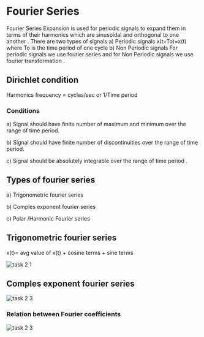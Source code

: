 # Fourier Series 
Fourier Series Expansion is used for periodic signals to expand them in terms of their harmonics which are sinusoidal and orthogonal to one another .
There are two types of signals 
a) Periodic signals 
x(t+To)=x(t) where To is the time period of one cycle 
b) Non Periodic signals 
For periodic signals we use fourier series and for Non Periodic signals we use fourier transformation .
## Dirichlet condition 
Harmonics frequency = cycles/sec or 1/Time period 
### Conditions 
a) Signal should have finite number of maximum and minimum over the range of time period.

b) Signal should have finite number of discontinuities over the range of time period.

c) Signal should be absolutely integrable over the range of time period .
## Types of fourier series 
a) Trigonometric fourier series

b) Comples exponent fourier series

c) Polar /Harmonic Fourier series
## Trigonometric fourier series
x(t)= avg value of x(t) + cosine terms + sine terms 

![task 2  1](https://user-images.githubusercontent.com/85411965/125662262-7d566f8d-6dd8-4065-b121-7a003d2105ad.jpg)

## Comples exponent fourier series

![task 2 3](https://user-images.githubusercontent.com/85411965/125663227-2446489d-144d-4a46-8a45-5321d4315b6b.jpg)

### Relation between Fourier coefficients

![task 2 3](https://user-images.githubusercontent.com/85411965/125663991-7d33413f-26b8-462b-94b2-a64681a5eb25.jpg)





 


